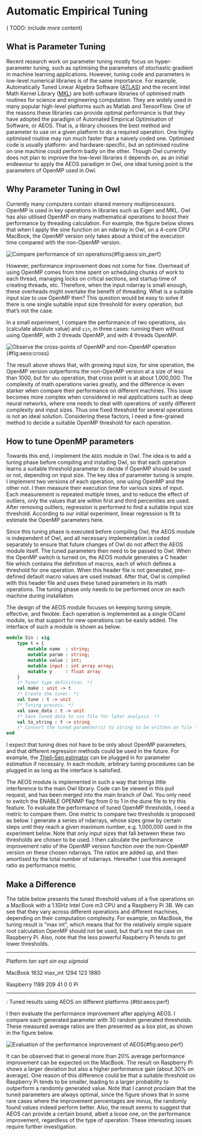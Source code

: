 # Automatic Empirical Tuning

( TODO: include more content)

## What is Parameter Tuning

Recent research work on parameter tuning mostly focus on hyper-parameter tuning, such as optimising the parameters of stochastic gradient in machine learning applications. 
However, tuning code and parameters in low-level numerical libraries is of the same importance. 
For example, Automatically Tuned Linear Algebra Software ([ATLAS](http://math-atlas.sourceforge.net/)) and the recent Intel Math Kernel Library ([MKL](https://software.intel.com/en-us/mkl)) are both software libraries of optimised math routines for science and engineering computation. 
They are widely used in many popular high-level platforms such as Matlab and TensorFlow. 
One of the reasons these libraries can provide optimal performance is that they have adopted the paradigm of Automated Empirical Optimisation of Software, or AEOS. That is, a library chooses the best method and parameter to use on a given platform to do a required operation. 
One highly optimised routine may run much faster than a naively coded one. Optimised code is usually platform- and hardware-specific, but an optimised routine on one machine could perform badly on the other.
Though Owl currently does not plan to improve the low-level libraries it depends on, as an initial endeavour to apply the AEOS paradigm in Owl, one ideal tuning point is the parameters of OpenMP used in Owl.

## Why Parameter Tuning in Owl

Currently many computers contain shared memory multiprocessors. OpenMP is used in key operations in libraries such as Eigen and MKL. Owl has also utilised OpenMP on many mathematical operations to boost their performance by threading calculation.
For example, the figure below shows that when I apply the sine function on an ndarray in Owl, on a 4-core CPU MacBook, the OpenMP version only takes about a third of the execution time compared with the non-OpenMP version.

![Compare performance of sin operations](images/aeos/sin_perf.png){#fig:aeos:sin_perf}

However, performance improvement does not come for free. Overhead of using OpenMP comes from time spent on scheduling chunks of work to each thread, managing locks on critical sections, and startup time of creating threads, etc.
Therefore, when the input ndarray is small enough, these overheads might overtake the benefit of threading.
What is a suitable input size to use OpenMP then? This question would be easy to solve if there is one single suitable input size threshold for every operation, but that’s not the case. 

In a small experiment, I compare the performance of two operations, `abs` (calculate absolute value) and `sin`, in three cases: running them without using OpenMP, with 2 threads OpenMP, and with 4 threads OpenMP.

![Observe the cross-points of OpenMP and non-OpenMP operation](images/aeos/cross.png){#fig:aeos:cross}

The result above shows that, with growing input size, for sine operation, the OpenMP version outperforms the non-OpenMP version at a size of less than 1000, but for `abs` operation, that cross point is at about 1,000,000. The complexity of math operations varies greatly, and the difference is even starker when compare their performance on different machines.
This issue becomes more complex when considered in real applications such as deep neural networks, where one needs to deal with operations of vastly different complexity and input sizes. 
Thus one fixed threshold for several operations is not an ideal solution. Considering these factors, I need a fine-grained method to decide a suitable OpenMP threshold for each operation.

## How to tune OpenMP parameters 


Towards this end, I implement the `AEOS` module in Owl. The idea is to add a tuning phase before compiling and installing Owl, so that each operation learns a suitable threshold parameter to decide if OpenMP should be used or not, depending on input size.
The key idea of parameter tuning is simple. I implement two versions of each operation, one using OpenMP and the other not. I then measure their execution time for various sizes of input. 
Each measurement is repeated multiple times, and to reduce the effect of outliers, only the values that are within first and third percentiles are used. 
After removing outliers, regression is performed to find a suitable input size threshold. 
According to our initial experiment, linear regression is fit to estimate the OpenMP parameters here.

Since this tuning phase is executed before compiling Owl, the AEOS module is independent of Owl, and all necessary implementation is coded separately to ensure that future changes of Owl do not affect the AEOS module itself.
The tuned parameters then need to be passed to Owl. When the OpenMP switch is turned on, the AEOS module generates a C header file which contains the definition of macros, each of which defines a threshold for one operation. When this header file is not generated, pre-defined default macro values are used instead. After that, Owl is compiled with this header file and uses these tuned parameters in its math operations. The tuning phase only needs to be performed once on each machine during installation.

The design of the AEOS module focuses on keeping tuning simple, effective, and flexible. Each operation is implemented as a single OCaml module, so that support for new operations can be easily added. The interface of such a module is shown as below.

```ocaml file=../../examples/code/aeos/interface_00.mli
module Sin : sig
    type t = {
        mutable name  : string;
        mutable param : string;
        mutable value : int;
        mutable input : int array array;
        mutable y     : float array
    }
    (* Tuner type definition. *)
    val make : unit -> t
    (* Create the tuner. *)
    val tune : t -> unit 
    (* Tuning process. *)
    val save_data : t -> unit
    (* Save tuned data to csv file for later analysis. *)
    val to_string : t -> string
    (* Convert the tuned parameter(s) to string to be written on file *)
end
```

I expect that tuning does not have to be only about OpenMP parameters, and that different regression methods could be used in the future. For example, the [Theil–Sen estimator](https://en.wikipedia.org/wiki/Theil%E2%80%93Sen_estimator) can be plugged in for parameter estimation if necessary. In each module, arbitrary tuning procedures can be plugged in as long as the interface is satisfied.

The AEOS module is implemented in such a way that brings little interference to the main Owl library. Code can be viewed in this pull request, and has been merged into the main branch of Owl. You only need to switch the ENABLE OPENMP flag from 0 to 1 in the dune file to try this feature.
To evaluate the performance of tuned OpenMP thresholds, I need a metric to compare them. One metric to compare two thresholds is proposed as below. I generate a series of ndarrays, whose sizes grow by certain steps until they reach a given maximum number, e.g. 1,000,000 used in the experiment below. Note that only input sizes that fall between these two thresholds are chosen to be used. 
I then calculate the performance improvement ratio of the OpenMP version function over the non-OpenMP version on these chosen ndarrays. The ratios are added up, and then amortised by the total number of ndarrays. Hereafter I use this averaged ratio as performance metric.

## Make a Difference

The table below presents the tuned threshold values of a five operations on a MacBook with a 1.1GHz Intel Core m3 CPU and a Raspberry Pi 3B. We can see that they vary across different operations and different machines, depending on their computation complexity. 
For example, on MacBook, the tuning result is "max int", which means that for the relatively simple square root calculation OpenMP should not be used, but that's not the case on Raspberry Pi. Also, note that the less powerful Raspberry Pi tends to get lower thresholds.

----------- ----------- ----------- ----------- ----------- -------------
Platform    $tan$       $sqrt$      $sin$       $exp$       $sigmoid$

MacBook     1632        max\_int    1294        123         1880

Raspberry   1189        209         41          0           0
Pi                                                          
----------- ----------- ----------- ----------- ----------- -------------
: Tuned results using AEOS on different platforms  {#tbl:aeos:perf}

I then evaluate the performance improvement after applying AEOS. I compare each generated parameter with 30 random generated thresholds. These measured average ratios are then presented as a box plot, as shown in the figure below. 

![Evaluation of the performance improvement of AEOS](images/aeos/perf.png){#fig:aeso:perf}

It can be observed that in general more than 20% average performance improvement can be expected on the MacBook. 
The result on Raspberry Pi shows a larger deviation but also a higher performance gain (about 30% on average). 
One reason of this difference could be that a suitable threshold on Raspberry Pi tends to be smaller, leading to a larger probability to outperform a randomly generated value. 
Note that I cannot proclaim that the tuned parameters are always optimal, since the figure shows that in some rare cases where the improvement percentages are minus, the randomly found values indeed perform better. Also, the result seems to suggest that AEOS can provide a certain bound, albeit a loose one, on the performance improvement, regardless of the type of operation. These interesting issues require further investigation.
